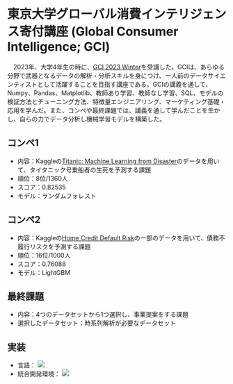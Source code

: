 # 東京大学グローバル消費インテリジェンス寄付講座 (Global Consumer Intelligence; GCI)
　2023年、大学4年生の時に、[GCI 2023 Winter](https://gci2.t.u-tokyo.ac.jp/archives/course/gci-2023-winter)を受講した。GCIは、あらゆる分野で武器となるデータの解析・分析スキルを身につけ、一人前のデータサイエンティストとして活躍することを目指す講座である。GCIの講義を通して、Numpy、Pandas、Matplotlib、教師あり学習、教師なし学習、SQL、モデルの検証方法とチューニング方法、特徴量エンジニアリング、マーケティング基礎・応用を学んだ。また、コンペや最終課題では、講義を通して学んだことを生かし、自らの力でデータ分析し機械学習モデルを構築した。

## コンペ1
- 内容：Kaggleの[Titanic: Machine Learning from Disaster](https://www.kaggle.com/competitions/titanic)のデータを用いて、タイタニック号乗船者の生死を予測する課題
- 順位：8位/1360人
- スコア：0.82535
- モデル：ランダムフォレスト

## コンペ2
- 内容：Kaggleの[Home Credit Default Risk](https://www.kaggle.com/competitions/home-credit-default-risk)の一部のデータを用いて、債務不履行リスクを予測する課題
- 順位：16位/1000人
- スコア：0.76088
- モデル：LightGBM

## 最終課題
- 内容：4つのデータセットから1つ選択し、事業提案をする課題
- 選択したデータセット：時系列解析が必要なデータセット

## 実装
- 言語：
  <img src="https://img.shields.io/badge/-Python-3776AB.svg?logo=python&style=plastic">
- 統合開発環境：
  <img src="https://img.shields.io/badge/-Colab-F9AB00.svg?logo=google%20colab&style=plastic">
